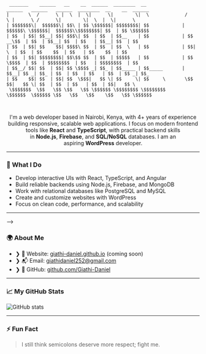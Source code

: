 ```
 _______    ______   __    __  ______  ________  __               ______   ______   ______  ________  __    __  ______ 
|       \  /      \ |  \  |  \|      \|        \|  \             /      \ |      \ /      \|        \|  \  |  \|      \
| $$$$$$$\|  $$$$$$\| $$\ | $$ \$$$$$$| $$$$$$$$| $$            |  $$$$$$\ \$$$$$$|  $$$$$$\\$$$$$$$$| $$  | $$ \$$$$$$
| $$  | $$| $$__| $$| $$$\| $$  | $$  | $$__    | $$            | $$ __\$$  | $$  | $$__| $$  | $$   | $$__| $$  | $$  
| $$  | $$| $$    $$| $$$$\ $$  | $$  | $$  \   | $$            | $$|    \  | $$  | $$    $$  | $$   | $$    $$  | $$  
| $$  | $$| $$$$$$$$| $$\$$ $$  | $$  | $$$$$   | $$            | $$ \$$$$  | $$  | $$$$$$$$  | $$   | $$$$$$$$  | $$  
| $$__/ $$| $$  | $$| $$ \$$$$ _| $$_ | $$_____ | $$_____       | $$__| $$ _| $$_ | $$  | $$  | $$   | $$  | $$ _| $$_ 
| $$    $$| $$  | $$| $$  \$$$|   $$ \| $$     \| $$     \       \$$    $$|   $$ \| $$  | $$  | $$   | $$  | $$|   $$ \
 \$$$$$$$  \$$   \$$ \$$   \$$ \$$$$$$ \$$$$$$$$ \$$$$$$$$        \$$$$$$  \$$$$$$ \$$   \$$   \$$    \$$   \$$ \$$$$$$
                                                                                                                       
                                                                                                                       
```                                                                                                                                                                                                                                                                                                                                                             

<p align="center">
  I'm a web developer based in Nairobi, Kenya, with 4+ years of experience building responsive, scalable web applications. I focus on modern frontend tools  
  like <strong>React</strong> and <strong>TypeScript</strong>, with practical backend skills   
  in <strong>Node.js</strong>, <strong>Firebase</strong>, and <Strong>SQL/NoSQL</Strong> databases. I am an aspiring <strong>WordPress</strong> developer.
</p>

---
### 🔧 What I Do

- Develop interactive UIs with React, TypeScript, and Angular  
- Build reliable backends using Node.js, Firebase, and MongoDB  
- Work with relational databases like PostgreSQL and MySQL  
- Create and customize websites with WordPress  
- Focus on clean code, performance, and scalability  

---
-->

### 🌍 About Me


- ❯ 🏡 Website: [giathi-daniel.github.io](https://giathi-daniel.github.io) (coming soon)  
- ❯ 📬 Email: [giathidaniel252@gmail.com](mailto:giathidaniel252@gmail.com)  
- ❯ 💾 GitHub: [github.com/Giathi-Daniel](https://github.com/Giathi-Daniel)  


---

### 📈 My GitHub Stats

![GitHub stats](https://github-readme-stats.vercel.app/api?username=Giathi-Daniel&show_icons=true&theme=radical)
<!-- ![Top Langs](https://github-readme-stats.vercel.app/api/top-langs/?username=Giathi-Daniel&layout=compact&theme=radical) -->

---

### ⚡ Fun Fact

> I still think semicolons deserve more respect; fight me.         
